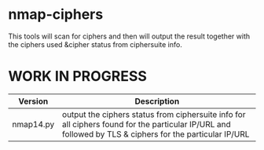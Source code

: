 # nmap-ciphers
This tools will scan for ciphers and then will output the result together with the ciphers used &amp;cipher status from ciphersuite info.

# WORK IN PROGRESS

| Version | Description |
|---------|-------------|
|nmap14.py|output the ciphers status from ciphersuite info for all ciphers found for the particular IP/URL and followed by TLS & ciphers for the particular IP/URL|
